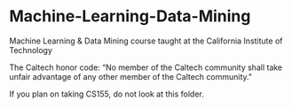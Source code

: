 # Machine-Learning-Data-Mining

Machine Learning & Data Mining course taught at the California Institute of Technology

The Caltech honor code: “No member of the Caltech community shall take unfair advantage of any other member of the Caltech community."

If you plan on taking CS155, do not look at this folder.

